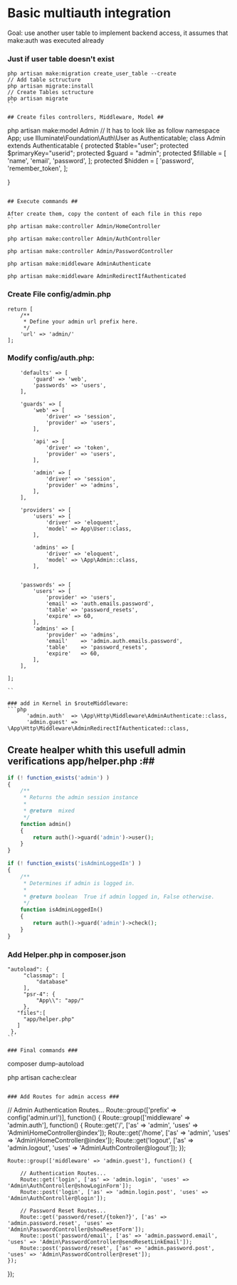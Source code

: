 # Basic multiauth integration #
Goal: use another user table to implement backend access, it assumes that make:auth was executed already

### Just if user table doesn't exist ###
```
php artisan make:migration create_user_table --create
// Add table sctructure
php artisan migrate:install
// Create Tables sctructure
php artisan migrate
``

## Create files controllers, Middleware, Model ##
```
php artisan make:model Admin
// It has to look like as follow
namespace App;
use Illuminate\Foundation\Auth\User as Authenticatable;
class Admin extends Authenticatable
{
    protected $table="user";
    protected $primaryKey="userid";
    protected $guard = "admin";
    protected $fillable = [
        'name', 'email', 'password',
    ];
    protected $hidden = [
        'password', 'remember_token',
    ];

}
```

## Execute commands ##

After create them, copy the content of each file in this repo
``
php artisan make:controller Admin/HomeController

php artisan make:controller Admin/AuthController

php artisan make:controller Admin/PasswordController

php artisan make:middleware AdminAuthenticate

php artisan make:middleware AdminRedirectIfAuthenticated
```

### Create File config/admin.php ###
```
return [
	/**
	 * Define your admin url prefix here.
	 */
	'url' => 'admin/'
];
```

### Modify config/auth.php: ###
```
    'defaults' => [
        'guard' => 'web',
        'passwords' => 'users',
    ],

    'guards' => [
        'web' => [
            'driver' => 'session',
            'provider' => 'users',
        ],

        'api' => [
            'driver' => 'token',
            'provider' => 'users',
        ],

        'admin' => [
            'driver' => 'session',
            'provider' => 'admins',
        ],
    ],

    'providers' => [
        'users' => [
            'driver' => 'eloquent',
            'model' => App\User::class,
        ],

        'admins' => [
            'driver' => 'eloquent',
            'model' => \App\Admin::class,
        ],


    'passwords' => [
        'users' => [
            'provider' => 'users',
            'email' => 'auth.emails.password',
            'table' => 'password_resets',
            'expire' => 60,
        ],
        'admins' => [
            'provider' => 'admins',
            'email'    => 'admin.auth.emails.password',
            'table'    => 'password_resets',
            'expire'   => 60,
        ],
    ],

];

``

### add in Kernel in $routeMiddleware:
```php
      'admin.auth'  => \App\Http\Middleware\AdminAuthenticate::class,
      'admin.guest' => \App\Http\Middleware\AdminRedirectIfAuthenticated::class,
```

## Create healper whith this usefull admin verifications app/helper.php :##

```php
if (! function_exists('admin') )
{
	/**
	 * Returns the admin session instance
	 *
	 * @return  mixed
	 */
	function admin()
	{
		return auth()->guard('admin')->user();
	}
}

if (! function_exists('isAdminLoggedIn') )
{
	/**
	 * Determines if admin is logged in.
	 *
	 * @return boolean  True if admin logged in, False otherwise.
	 */
	function isAdminLoggedIn()
	{
		return auth()->guard('admin')->check();
	}
}
```

### Add Helper.php in composer.json ###

```
"autoload": {
     "classmap": [
         "database"
     ],
     "psr-4": {
         "App\\": "app/"
     },
   "files":[
     "app/helper.php"
   ]
 },
``

### Final commands ###

```
composer dump-autoload

php artisan cache:clear

```

### Add Routes for admin access ###

```
// Admin Authentication Routes...
Route::group(['prefix' => config('admin.url')], function() {
    Route::group(['middleware' => 'admin.auth'], function() {
        Route::get('/', ['as' => 'admin', 'uses' => 'Admin\HomeController@index']);
        Route::get('/home', ['as' => 'admin', 'uses' => 'Admin\HomeController@index']);
        Route::get('logout', ['as' => 'admin.logout', 'uses' => 'Admin\AuthController@logout']);
    });

    Route::group(['middleware' => 'admin.guest'], function() {

        // Authentication Routes...
        Route::get('login', ['as' => 'admin.login', 'uses' => 'Admin\AuthController@showLoginForm']);
        Route::post('login', ['as' => 'admin.login.post', 'uses' => 'Admin\AuthController@login']);

        // Password Reset Routes...
        Route::get('password/reset/{token?}', ['as' => 'admin.password.reset', 'uses' => 'Admin\PasswordController@showResetForm']);
        Route::post('password/email', ['as' => 'admin.password.email', 'uses' => 'Admin\PasswordController@sendResetLinkEmail']);
        Route::post('password/reset', ['as' => 'admin.password.post', 'uses' => 'Admin\PasswordController@reset']);
    });
});
```
